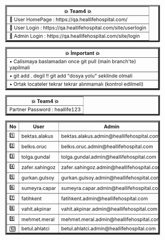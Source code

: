 <table border="5"><tr><th>💥 Team4 💥</th></tr> <tr><td>📌 User HomePage : https://qa.heallifehospital.com/</td></tr> <tr><td>📌 User Login : https://qa.heallifehospital.com/site/userlogin</td></tr><tr><td>📌 Admin Login : https://qa.heallifehospital.com/site/login</td></tr></table>
<table border="5"><tr><th>💥 İmportant 💥</th></tr><tr><td>• Calismaya baslamadan once git pull (main branch'te) yapilmali</td></tr><tr><td>• git add . degil !! git add "dosya yolu" seklinde olmali</td></tr><tr><td>• Ortak locateler tekrar tekrar alınmamalı (kontrol edilmeli)</td></tr></table>

<table border="5"><tr><th>💥 Team4 💥</th></tr>    <td>Partner Password : heallife123</td></table>


<table border="5"><tr><th>No</th><th>User</th><th>Admin</th><th>Doctor</th><th>Pathologist</th><th>Radiologist</th><th>Pharmacist</th><th>Receptionist</th><th>Nurse</th></tr> <tr><td>1️⃣</td><td>bektas.alakus</td><td>    bektas.alakus.admin@heallifehospital.com</td><td>    bektas.alakus.doctor@heallifehospital.com</td><td>    bektas.alakus.pathologist@heallifehospital.com</td><td>    bektas.alakus.radiologist@heallifehospital.com</td><td>    bektas.alakus.pharmacist@heallifehospital.com</td><td>    bektas.alakus.receptionist@heallifehospital.com</td><td>   bektas.alakus.nurse@heallifehospital.com</td></tr><tr><td>2️⃣</td><td>    belkıs.oruc</td><td>    belkıs.oruc.admin@heallifehospital.com</td><td>    belkıs.oruc.doctor@heallifehospital.com</td><td>    belkıs.oruc.pathologist@heallifehospital.com</td> <td>    belkıs.oruc.radiologist@heallifehospital.com</td><td>    belkıs.oruc.pharmacist@heallifehospital.com</td><td>    belkıs.oruc.receptionist@heallifehospital.com</td><td> belkıs.oruc.nurse@heallifehospital.com</td> </tr><tr><td>3️⃣</td><td>    tolga.gundal</td><td>    tolga.gundal.admin@heallifehospital.com</td><td>    tolga.gundal.doctor@heallifehospital.com</td><td>    tolga.gundal.pathologist@heallifehospital.com</td><td>    tolga.gundal.radiologist@heallifehospital.com</td><td>    tolga.gundal.pharmacist@heallifehospital.com</td><td>    tolga.gundal.receptionist@heallifehospital.com</td><td>   tolga.gundal.nurse@heallifehospital.com</td></tr><tr><td>4️⃣</td><td>    zafer.sahingoz</td><td>    zafer.sahingoz.admin@heallifehospital.com</td><td>    zafer.sahingoz.doctor@heallifehospital.com</td><td>    zafer.sahingoz.pathologist@heallifehospital.com</td><td>    zafer.sahingoz.radiologist@heallifehospital.com</td><td>    zafer.sahingoz.pharmacist@heallifehospital.com</td><td>    zafer.sahingoz.receptionist@heallifehospital.com</td><td> zafer.sahingoz.nurse@heallifehospital.com</td></tr><tr><td>5️⃣</td><td>    gurkan.gulsoy</td><td>    gurkan.gulsoy.admin@heallifehospital.com</td><td>    gurkan.gulsoy.doctor@heallifehospital.com</td><td>    gurkan.gulsoy.pathologist@heallifehospital.com</td><td>    gurkan.gulsoy.radiologist@heallifehospital.com</td><td>    gurkan.gulsoy.pharmacist@heallifehospital.com</td><td>    gurkan.gulsoy.receptionist@heallifehospital.com</td><td>gurkan.gulsoy.nurse@heallifehospital.com</td></tr><tr><td>6️⃣</td><td>     sumeyra.capar </td> <td>     sumeyra.capar.admin@heallifehospital.com </td> <td>     sumeyra.capar.doctor@heallifehospital.com </td> <td>     sumeyra.capar.pathologist@heallifehospital.com</td><td>sumeyra.capar.radiologist@heallifehospital.com</td><td>    sumeyra.capar.pharmacist@heallifehospital.com</td><td>    sumeyra.capar.receptionist@heallifehospital.com</td><td>sumeyra.capar.nurse@heallifehospital.com</td></tr> <tr><td>7️⃣</td><td>    fatihkent</td><td>    fatihkent.admin@heallifehospital.com</td><td>    fatihkent.doctor@heallifehospital.com</td><td>    fatihkent.pathologist@heallifehospital.com</td><td> fatihkent.radiologist@heallifehospital.com</td><td>    fatihkent.pharmacist@heallifehospital.com</td><td>    fatihkent.receptionist@heallifehospital.com</td><td>fatihkent.nurse@heallifehospital.com</td></tr><tr><td>8️⃣</td><td>    vahit.akpinar</td><td>vahit.akpinar.admin@heallifehospital.com</td><td>    vahit.akpinar.doctor@heallifehospital.com</td><td>    vahit.akpinar.pathologist@heallifehospital.com</td><td>vahit.akpinar.radiologist@heallifehospital.com</td><td>    vahit.akpinar.pharmacist@heallifehospital.com</td><td>    vahit.akpinar.receptionist@heallifehospital.com</td><td>vahit.akpinar.nurse@heallifehospital.com </td></tr><tr><td>9️⃣</td><td>    mehmet.meral</td><td>    mehmet.meral.admin@heallifehospital.com</td><td>    mehmet.meral.doctor@heallifehospital.com</td><td>    mehmet.meral.pathologist@heallifehospital.com</td><td> mehmet.meral.radiologist@heallifehospital.com</td><td>mehmet.meral.pharmacist@heallifehospital.com</td><td>mehmet.meral.receptionist@heallifehospital.com</td><td> mehmet.meral.nurse@heallifehospital.com</td></tr><tr><td>🔟</td><td>betul.ahlatci</td><td>betul.ahlatci.admin@heallifehospital.com</td><td>betul.ahlatci.doctor@heallifehospital.com</td><td>betul.ahlatci.pathologist@heallifehospital.com</td><td>betul.ahlatci.radiologist@heallifehospital.com</td><td>betul.ahlatci.pharmacist@heallifehospital.com</td><td>betul.ahlatci.receptionist@heallifehospital.com </td><td>betul.ahlatci.nurse@heallifehospital.com</td></tr></table>


